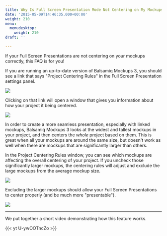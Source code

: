 ```yaml
---
title: Why Is Full Screen Presentation Mode Not Centering on My Mockups?
date: '2015-05-09T14:46:35.000+00:00'
weight: 210
menu:
  menudesktop:
    weight: 210
draft: ''

---
```

If your Full Screen Presentations are not centering on your mockups correctly, this FAQ is for you!

If you are running an up-to-date version of Balsamiq Mockups 3, you should see a link that says "Project Centering Rules" in the Full Screen Presentation settings panel.

![](https://media.balsamiq.com/img/support/docs/m4d/b3/fullscreen-centering_rules_link.png)

Clicking on that link will open a window that gives you information about how your project it being centered.

![](https://media.balsamiq.com/img/support/docs/m4d/b3/fullscreen-centering_rules_default.png)

In order to create a more seamless presentation, especially with linked mockups, Balsamiq Mockups 3 looks at the widest and tallest mockups in your project, and then centers the *whole* project based on them. This is great when all your mockups are around the same size, but doesn't work as well when there are mockups that are significantly larger than others.

In the Project Centering Rules window, you can see which mockups are affecting the overall centering of your project. If you uncheck those significantly larger mockups, the centering rules will adjust and exclude the large mockups from the average mockup size.

![](https://media.balsamiq.com/img/support/docs/m4d/b3/fullscreen-centering_rules_changed.png)

Excluding the larger mockups should allow your Full Screen Presentations to center properly (and be much more "presentable").

![](https://media.balsamiq.com/img/support/docs/m4d/b3/fullscreen-centering_rules_after.png)

---

We put together a short video demonstrating how this feature works.

{{< yt U-ywOOTncZo >}}
